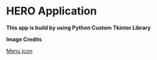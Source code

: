 # HERO Application

**This app is build by using Python Custom Tkinter Library**

**Image Credits**

[Menu Icon](https://www.flaticon.com/free-icons/arrowhead)